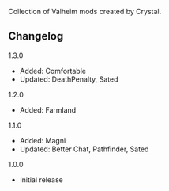 Collection of Valheim mods created by Crystal.

## Changelog
1.3.0

* Added: Comfortable
* Updated: DeathPenalty, Sated

1.2.0

* Added: Farmland

1.1.0

* Added: Magni
* Updated: Better Chat, Pathfinder, Sated

1.0.0

* Initial release
